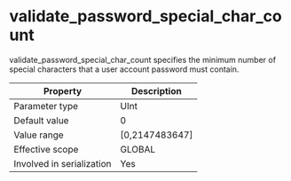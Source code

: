 validate_password_special_char_count 
=========================================================

validate_password_special_char_count specifies the minimum number of special characters that a user account password must contain. 


|       **Property**        | **Description**  |
|---------------------------|------------------|
| Parameter type            | UInt             |
| Default value             | 0                |
| Value range               | \[0,2147483647\] |
| Effective scope           | GLOBAL           |
| Involved in serialization | Yes              |


